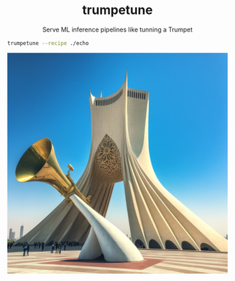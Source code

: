 <p align="center">
    <h1 align="center">trumpetune</h1>
    <p align="center">Serve ML inference pipelines like tunning a Trumpet</p>
</p>



```bash
trumpetune --recipe ./echo
```


![](https://raw.githubusercontent.com/alifzl/trumpetune/master/trumpetune.png)